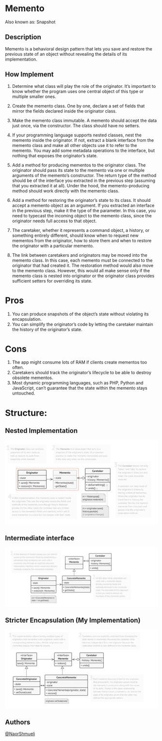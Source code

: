 ﻿# Memento

Also known as: Snapshot

## Description

Memento is a behavioral design pattern that lets you save and restore the previous state of an object without revealing the details of its implementation.

## How Implement

 1. Determine what class will play the role of the originator. It’s important to know whether the program uses one central object of this type or multiple smaller ones.

 2. Create the memento class. One by one, declare a set of fields that mirror the fields declared inside the originator class.

 3. Make the memento class immutable. A memento should accept the data just once, via the constructor. The class should have no setters.

 4. If your programming language supports nested classes, nest the memento inside the originator. If not, extract a blank interface from the memento class and make all other objects use it to refer to the memento. You may add some metadata operations to the interface, but nothing that exposes the originator’s state.

 5. Add a method for producing mementos to the originator class. The originator should pass its state to the memento via one or multiple arguments of the memento’s constructor.
    The return type of the method should be of the interface you extracted in the previous step (assuming that you extracted it at all). Under the hood, the memento-producing method should work directly with the memento class.

 6. Add a method for restoring the originator’s state to its class. It should accept a memento object as an argument. If you extracted an interface in the previous step, make it the type of the parameter. In this case, you need to typecast the incoming object to the memento class, since the originator needs full access to that object.

 7. The caretaker, whether it represents a command object, a history, or something entirely different, should know when to request new mementos from the originator, how to store them and when to restore the originator with a particular memento.

 8. The link between caretakers and originators may be moved into the memento class. In this case, each memento must be connected to the originator that had created it. The restoration method would also move to the memento class. However, this would all make sense only if the memento class is nested into originator or the originator class provides sufficient setters for overriding its state.

# Pros

 1. You can produce snapshots of the object’s state without violating its encapsulation.
 2. You can simplify the originator’s code by letting the caretaker maintain the history of the originator’s state.

# Cons

 1. The app might consume lots of RAM if clients create mementos too often.
 2. Caretakers should track the originator’s lifecycle to be able to destroy obsolete mementos.
 3. Most dynamic programming languages, such as PHP, Python and JavaScript, can’t guarantee that the state within the memento stays untouched.

# Structure:
## Nested Implementation
![Structure](https://github.com/NaorShmueli/DesignPatterns/blob/master/DesignPatterns/BehavioralPatterns/Images/Memento1.JPG?raw=true)

## Intermediate interface
![Structure](https://github.com/NaorShmueli/DesignPatterns/blob/master/DesignPatterns/BehavioralPatterns/Images/Memento2.JPG?raw=true)

## Stricter Encapsulation (My Implementation)
![Structure](https://github.com/NaorShmueli/DesignPatterns/blob/master/DesignPatterns/BehavioralPatterns/Images/Memento3.JPG?raw=true)

## Authors

[@NaorShmueli](https://www.linkedin.com/in/naor-shmueli-681b06127)
